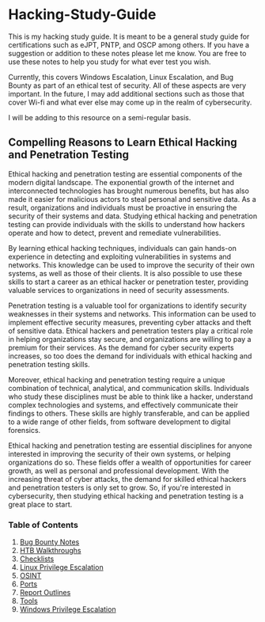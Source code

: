 # Hacking-Study-Guide

This is my hacking study guide. It is meant to be a general study guide for certifications such as eJPT, PNTP, and OSCP among others. If you have a suggestion or addition to these notes please let me know. You are free to use these notes to help you study for what ever test you wish.

Currently, this covers Windows Escalation, Linux Escalation, and Bug Bounty as part of an ethical test of security. All of these aspects are very important. In the future, I may add additional sections such as those that cover Wi-fi and what ever else may come up in the realm of cybersecurity.

I will be adding to this resource on a semi-regular basis.
## Compelling Reasons to Learn Ethical Hacking and Penetration Testing

Ethical hacking and penetration testing are essential components of the modern digital landscape. The exponential growth of the internet and interconnected technologies has brought numerous benefits, but has also made it easier for malicious actors to steal personal and sensitive data. As a result, organizations and individuals must be proactive in ensuring the security of their systems and data. Studying ethical hacking and penetration testing can provide individuals with the skills to understand how hackers operate and how to detect, prevent and remediate vulnerabilities.

By learning ethical hacking techniques, individuals can gain hands-on experience in detecting and exploiting vulnerabilities in systems and networks. This knowledge can be used to improve the security of their own systems, as well as those of their clients. It is also possible to use these skills to start a career as an ethical hacker or penetration tester, providing valuable services to organizations in need of security assessments.

Penetration testing is a valuable tool for organizations to identify security weaknesses in their systems and networks. This information can be used to implement effective security measures, preventing cyber attacks and theft of sensitive data. Ethical hackers and penetration testers play a critical role in helping organizations stay secure, and organizations are willing to pay a premium for their services. As the demand for cyber security experts increases, so too does the demand for individuals with ethical hacking and penetration testing skills.

Moreover, ethical hacking and penetration testing require a unique combination of technical, analytical, and communication skills. Individuals who study these disciplines must be able to think like a hacker, understand complex technologies and systems, and effectively communicate their findings to others. These skills are highly transferable, and can be applied to a wide range of other fields, from software development to digital forensics.

Ethical hacking and penetration testing are essential disciplines for anyone interested in improving the security of their own systems, or helping organizations do so. These fields offer a wealth of opportunities for career growth, as well as personal and professional development. With the increasing threat of cyber attacks, the demand for skilled ethical hackers and penetration testers is only set to grow. So, if you're interested in cybersecurity, then studying ethical hacking and penetration testing is a great place to start.

### Table of Contents
1. [Bug Bounty Notes](https://github.com/rcallaby/Hacking-Study-Guide/blob/main/Bug-Bounty/Introduction.md)
2. [HTB Walkthroughs](https://github.com/rcallaby/Hacking-Study-Guide/blob/main/HTB-Walkthroughs/introduction.md)
3. [Checklists](https://github.com/rcallaby/Hacking-Study-Guide/blob/main/checklists/introduction.md)
4. [Linux Privilege Escalation](https://github.com/rcallaby/Hacking-Study-Guide/blob/main/Linux-Privilege-Escalation/Introduction.md) 
5. [OSINT](https://github.com/rcallaby/Hacking-Study-Guide/blob/main/OSINT/Introduction.md)
6. [Ports](https://github.com/rcallaby/Hacking-Study-Guide/blob/main/Ports/ports.md)
7. [Report Outlines](https://github.com/rcallaby/Hacking-Study-Guide/blob/main/Report-Outlines/Introduction.md)
8. [Tools](https://github.com/rcallaby/Hacking-Study-Guide/blob/main/Tools/Introduction.md)
9. [Windows Privilege Escalation](https://github.com/rcallaby/Hacking-Study-Guide/blob/main/Windows-Privilege-Escalation/Introduction.md)